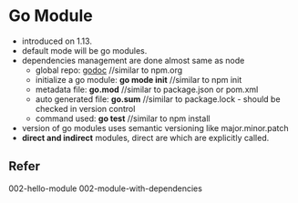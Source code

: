 # Go Module

* introduced on 1.13.
* default mode will be go modules.
* dependencies management are done almost same as node
  * global repo: [godoc](https://godoc.org/) //similar to npm.org
  * initialize a go module: **go mode init** //similar to npm init
  * metadata file: **go.mod** //similar to package.json or pom.xml
  * auto generated file: **go.sum** //similar to package.lock - should be checked in version control
  * command used: **go test** //similar to npm install
* version of go modules uses semantic versioning like major.minor.patch
* **direct and indirect** modules, direct are which are explicitly called.

## Refer

002-hello-module
002-module-with-dependencies
